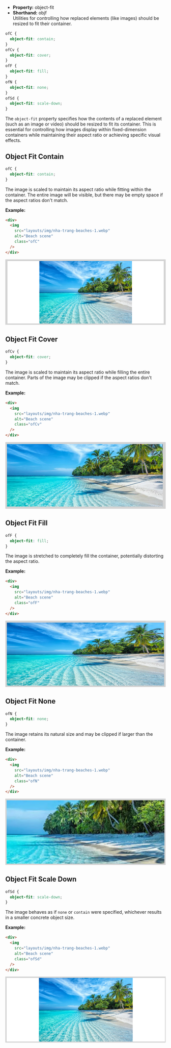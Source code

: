 - **Property:** object-fit
- **Shorthand:** objf  
  Utilities for controlling how replaced elements (like images) should be resized to fit their container.

```css
ofC {
  object-fit: contain;
}
ofCv {
  object-fit: cover;
}
ofF {
  object-fit: fill;
}
ofN {
  object-fit: none;
}
ofSd {
  object-fit: scale-down;
}
```

The `object-fit` property specifies how the contents of a replaced element (such as an image or video) should be resized to fit its container. This is essential for controlling how images display within fixed-dimension containers while maintaining their aspect ratio or achieving specific visual effects.

## Object Fit Contain

```css
ofC {
  object-fit: contain;
}
```

The image is scaled to maintain its aspect ratio while fitting within the container. The entire image will be visible, but there may be empty space if the aspect ratios don't match.

**Example:**

```html
<div>
  <img
    src="layouts/img/nha-trang-beaches-1.webp"
    alt="Beach scene"
    class="ofC"
  />
</div>
```

![Object fit contain example](./img/object-fit/contain.png)

## Object Fit Cover

```css
ofCv {
  object-fit: cover;
}
```

The image is scaled to maintain its aspect ratio while filling the entire container. Parts of the image may be clipped if the aspect ratios don't match.

**Example:**

```html
<div>
  <img
    src="layouts/img/nha-trang-beaches-1.webp"
    alt="Beach scene"
    class="ofCv"
  />
</div>
```

![Object fit cover example](./img/object-fit/cover.png)

## Object Fit Fill

```css
ofF {
  object-fit: fill;
}
```

The image is stretched to completely fill the container, potentially distorting the aspect ratio.

**Example:**

```html
<div>
  <img
    src="layouts/img/nha-trang-beaches-1.webp"
    alt="Beach scene"
    class="ofF"
  />
</div>
```

![Object fit fill example](./img/object-fit/fill.png)

## Object Fit None

```css
ofN {
  object-fit: none;
}
```

The image retains its natural size and may be clipped if larger than the container.

**Example:**

```html
<div>
  <img
    src="layouts/img/nha-trang-beaches-1.webp"
    alt="Beach scene"
    class="ofN"
  />
</div>
```

![Object fit none example](./img/object-fit/none.png)

## Object Fit Scale Down

```css
ofSd {
  object-fit: scale-down;
}
```

The image behaves as if `none` or `contain` were specified, whichever results in a smaller concrete object size.

**Example:**

```html
<div>
  <img
    src="layouts/img/nha-trang-beaches-1.webp"
    alt="Beach scene"
    class="ofSd"
  />
</div>
```

![Object fit scale-down example](./img/object-fit/scale-down.png)

